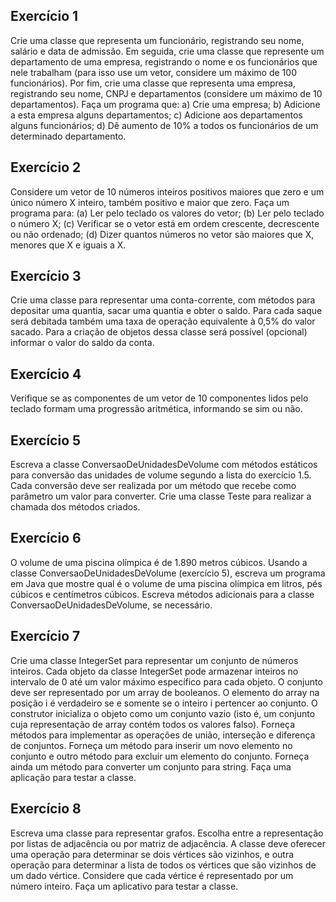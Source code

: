 ## Exercício 1
Crie uma classe que representa um funcionário, registrando seu nome, salário e data de admissão. Em seguida, crie uma classe que represente um departamento de uma empresa, registrando o nome e os funcionários que nele trabalham (para isso use um vetor, considere um máximo de 100 funcionários). Por fim, crie uma classe que representa uma empresa, registrando seu nome, CNPJ e departamentos (considere um máximo de 10 departamentos). Faça um programa que:
a) Crie uma empresa;
b) Adicione a esta empresa alguns departamentos;
c) Adicione aos departamentos alguns funcionários;
d) Dê aumento de 10% a todos os funcionários de um determinado departamento.

## Exercício 2
Considere um vetor de 10 números inteiros positivos maiores que zero e um único número X inteiro, também positivo e maior que zero. Faça um programa para:
(a) Ler pelo teclado os valores do vetor;
(b) Ler pelo teclado o número X;
(c) Verificar se o vetor está em ordem crescente, decrescente ou não ordenado;
(d) Dizer quantos números no vetor são maiores que X, menores que X e iguais a X.

## Exercício 3
Crie uma classe para representar uma conta-corrente, com métodos para depositar uma quantia, sacar uma quantia e obter o saldo. Para cada saque será debitada também uma taxa de operação equivalente à 0,5% do valor sacado. Para a criação de objetos dessa classe será possível (opcional) informar o valor do saldo da conta.

## Exercício 4
Verifique se as componentes de um vetor de 10 componentes lidos pelo teclado formam uma progressão aritmética, informando se sim ou não.

## Exercício 5
Escreva a classe ConversaoDeUnidadesDeVolume com métodos estáticos para conversão das unidades de volume segundo a lista do exercício 1.5. Cada conversão deve ser realizada por um método que recebe como parâmetro um valor para converter. Crie uma classe Teste para realizar a chamada dos métodos criados.

## Exercício 6
O volume de uma piscina olímpica é de 1.890 metros cúbicos. Usando a classe ConversaoDeUnidadesDeVolume (exercício 5), escreva um programa em Java que mostre qual é o volume de uma piscina olímpica em litros, pés cúbicos e centímetros cúbicos. Escreva métodos adicionais para a classe ConversaoDeUnidadesDeVolume, se necessário.

## Exercício 7
Crie uma classe IntegerSet para representar um conjunto de números inteiros. Cada objeto da classe IntegerSet pode armazenar inteiros no intervalo de 0 até um valor máximo específico para cada objeto. O conjunto deve ser representado por um array de booleanos. O elemento do array na posição i é verdadeiro se e somente se o inteiro i pertencer ao conjunto. O construtor inicializa o objeto como um conjunto vazio (isto é, um conjunto cuja representação de array contém todos os valores falso). Forneça métodos para implementar as operações de união, interseção e diferença de conjuntos. Forneça um método para inserir um novo elemento no conjunto e outro método para excluir um elemento do conjunto. Forneça ainda um método para converter um conjunto para string. Faça uma aplicação para testar a classe.

## Exercício 8
Escreva uma classe para representar grafos. Escolha entre a representação por listas de adjacência ou por matriz de adjacência. A classe deve oferecer uma operação para determinar se dois vértices são vizinhos, e outra operação para determinar a lista de todos os vértices que são vizinhos de um dado vértice. Considere que cada vértice é representado por um número inteiro. Faça um aplicativo para testar a classe.